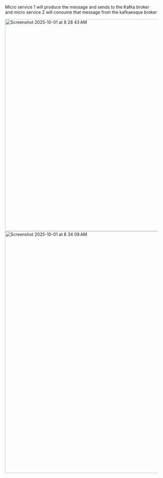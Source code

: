 
Micro service 1 will produce the message and sends to the Kafka broker and micro service 2 will consume that message from the kafkaesque broker

<img width="921" height="698" alt="Screenshot 2025-10-01 at 8 28 43 AM" src="https://github.com/user-attachments/assets/8d91a56a-5694-4585-9846-272d1f7129b1" />

<img width="1414" height="796" alt="Screenshot 2025-10-01 at 8 34 09 AM" src="https://github.com/user-attachments/assets/615a4cf8-6191-424e-bc9f-6f26e884c02b" />
